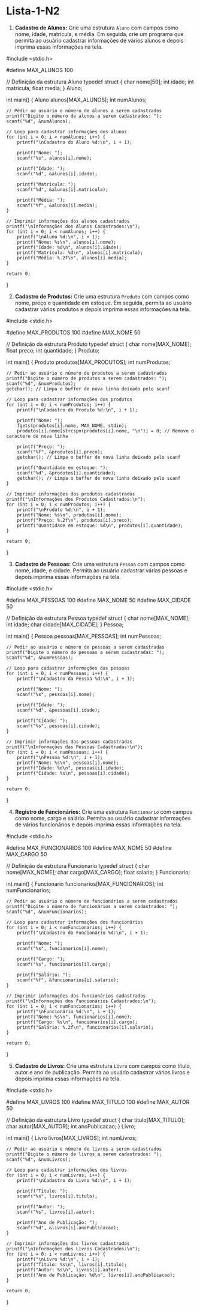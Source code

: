 # Lista-1-N2

1. **Cadastro de Alunos:**
Crie uma estrutura `Aluno` com campos como nome, idade, matrícula, e média.
Em seguida, crie um programa que permita ao usuário cadastrar informações de
vários alunos e depois imprima essas informações na tela.

#include <stdio.h>

#define MAX_ALUNOS 100

// Definição da estrutura Aluno
typedef struct {
    char nome[50];
    int idade;
    int matricula;
    float media;
} Aluno;

int main() {
    Aluno alunos[MAX_ALUNOS];
    int numAlunos;

    // Pedir ao usuário o número de alunos a serem cadastrados
    printf("Digite o número de alunos a serem cadastrados: ");
    scanf("%d", &numAlunos);

    // Loop para cadastrar informações dos alunos
    for (int i = 0; i < numAlunos; i++) {
        printf("\nCadastro do Aluno %d:\n", i + 1);
        
        printf("Nome: ");
        scanf("%s", alunos[i].nome);

        printf("Idade: ");
        scanf("%d", &alunos[i].idade);

        printf("Matrícula: ");
        scanf("%d", &alunos[i].matricula);

        printf("Média: ");
        scanf("%f", &alunos[i].media);
    }

    // Imprimir informações dos alunos cadastrados
    printf("\nInformações dos Alunos Cadastrados:\n");
    for (int i = 0; i < numAlunos; i++) {
        printf("\nAluno %d:\n", i + 1);
        printf("Nome: %s\n", alunos[i].nome);
        printf("Idade: %d\n", alunos[i].idade);
        printf("Matrícula: %d\n", alunos[i].matricula);
        printf("Média: %.2f\n", alunos[i].media);
    }

    return 0;
}



2. **Cadastro de Produtos:**
Crie uma estrutura `Produto` com campos como nome, preço e quantidade em
estoque. Em seguida, permita ao usuário cadastrar vários produtos e depois
imprima essas informações na tela.

#include <stdio.h>

#define MAX_PRODUTOS 100
#define MAX_NOME 50

// Definição da estrutura Produto
typedef struct {
    char nome[MAX_NOME];
    float preco;
    int quantidade;
} Produto;

int main() {
    Produto produtos[MAX_PRODUTOS];
    int numProdutos;

    // Pedir ao usuário o número de produtos a serem cadastrados
    printf("Digite o número de produtos a serem cadastrados: ");
    scanf("%d", &numProdutos);
    getchar(); // Limpa o buffer de nova linha deixado pelo scanf

    // Loop para cadastrar informações dos produtos
    for (int i = 0; i < numProdutos; i++) {
        printf("\nCadastro do Produto %d:\n", i + 1);

        printf("Nome: ");
        fgets(produtos[i].nome, MAX_NOME, stdin);
        produtos[i].nome[strcspn(produtos[i].nome, "\n")] = 0; // Remove o caractere de nova linha

        printf("Preço: ");
        scanf("%f", &produtos[i].preco);
        getchar(); // Limpa o buffer de nova linha deixado pelo scanf

        printf("Quantidade em estoque: ");
        scanf("%d", &produtos[i].quantidade);
        getchar(); // Limpa o buffer de nova linha deixado pelo scanf
    }

    // Imprimir informações dos produtos cadastrados
    printf("\nInformações dos Produtos Cadastrados:\n");
    for (int i = 0; i < numProdutos; i++) {
        printf("\nProduto %d:\n", i + 1);
        printf("Nome: %s\n", produtos[i].nome);
        printf("Preço: %.2f\n", produtos[i].preco);
        printf("Quantidade em estoque: %d\n", produtos[i].quantidade);
    }

    return 0;
}




3. **Cadastro de Pessoas:**
Crie uma estrutura `Pessoa` com campos como nome, idade, e cidade. Permita ao
usuário cadastrar várias pessoas e depois imprima essas informações na tela.

#include <stdio.h>

#define MAX_PESSOAS 100
#define MAX_NOME 50
#define MAX_CIDADE 50

// Definição da estrutura Pessoa
typedef struct {
    char nome[MAX_NOME];
    int idade;
    char cidade[MAX_CIDADE];
} Pessoa;

int main() {
    Pessoa pessoas[MAX_PESSOAS];
    int numPessoas;

    // Pedir ao usuário o número de pessoas a serem cadastradas
    printf("Digite o número de pessoas a serem cadastradas: ");
    scanf("%d", &numPessoas);

    // Loop para cadastrar informações das pessoas
    for (int i = 0; i < numPessoas; i++) {
        printf("\nCadastro da Pessoa %d:\n", i + 1);

        printf("Nome: ");
        scanf("%s", pessoas[i].nome);

        printf("Idade: ");
        scanf("%d", &pessoas[i].idade);

        printf("Cidade: ");
        scanf("%s", pessoas[i].cidade);
    }

    // Imprimir informações das pessoas cadastradas
    printf("\nInformações das Pessoas Cadastradas:\n");
    for (int i = 0; i < numPessoas; i++) {
        printf("\nPessoa %d:\n", i + 1);
        printf("Nome: %s\n", pessoas[i].nome);
        printf("Idade: %d\n", pessoas[i].idade);
        printf("Cidade: %s\n", pessoas[i].cidade);
    }

    return 0;
}




4. **Registro de Funcionários:**
Crie uma estrutura `Funcionario` com campos como nome, cargo e salário.
Permita ao usuário cadastrar informações de vários funcionários e depois imprima
essas informações na tela.

#include <stdio.h>

#define MAX_FUNCIONARIOS 100
#define MAX_NOME 50
#define MAX_CARGO 50

// Definição da estrutura Funcionario
typedef struct {
    char nome[MAX_NOME];
    char cargo[MAX_CARGO];
    float salario;
} Funcionario;

int main() {
    Funcionario funcionarios[MAX_FUNCIONARIOS];
    int numFuncionarios;

    // Pedir ao usuário o número de funcionários a serem cadastrados
    printf("Digite o número de funcionários a serem cadastrados: ");
    scanf("%d", &numFuncionarios);

    // Loop para cadastrar informações dos funcionários
    for (int i = 0; i < numFuncionarios; i++) {
        printf("\nCadastro do Funcionário %d:\n", i + 1);

        printf("Nome: ");
        scanf("%s", funcionarios[i].nome);

        printf("Cargo: ");
        scanf("%s", funcionarios[i].cargo);

        printf("Salário: ");
        scanf("%f", &funcionarios[i].salario);
    }

    // Imprimir informações dos funcionários cadastrados
    printf("\nInformações dos Funcionários Cadastrados:\n");
    for (int i = 0; i < numFuncionarios; i++) {
        printf("\nFuncionário %d:\n", i + 1);
        printf("Nome: %s\n", funcionarios[i].nome);
        printf("Cargo: %s\n", funcionarios[i].cargo);
        printf("Salário: %.2f\n", funcionarios[i].salario);
    }

    return 0;
}




5. **Cadastro de Livros:**
Crie uma estrutura `Livro` com campos como título, autor e ano de publicação.
Permita ao usuário cadastrar vários livros e depois imprima essas informações na
tela.

#include <stdio.h>

#define MAX_LIVROS 100
#define MAX_TITULO 100
#define MAX_AUTOR 50

// Definição da estrutura Livro
typedef struct {
    char titulo[MAX_TITULO];
    char autor[MAX_AUTOR];
    int anoPublicacao;
} Livro;

int main() {
    Livro livros[MAX_LIVROS];
    int numLivros;

    // Pedir ao usuário o número de livros a serem cadastrados
    printf("Digite o número de livros a serem cadastrados: ");
    scanf("%d", &numLivros);

    // Loop para cadastrar informações dos livros
    for (int i = 0; i < numLivros; i++) {
        printf("\nCadastro do Livro %d:\n", i + 1);

        printf("Título: ");
        scanf("%s", livros[i].titulo);

        printf("Autor: ");
        scanf("%s", livros[i].autor);

        printf("Ano de Publicação: ");
        scanf("%d", &livros[i].anoPublicacao);
    }

    // Imprimir informações dos livros cadastrados
    printf("\nInformações dos Livros Cadastrados:\n");
    for (int i = 0; i < numLivros; i++) {
        printf("\nLivro %d:\n", i + 1);
        printf("Título: %s\n", livros[i].titulo);
        printf("Autor: %s\n", livros[i].autor);
        printf("Ano de Publicação: %d\n", livros[i].anoPublicacao);
    }

    return 0;
}
